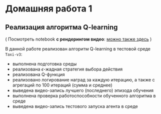 # Домашняя работа 1
## Реализация алгоритма Q-learning

( Посмотреть notebook **с рендерингом видео**:  [можно также здесь](https://nbviewer.org/github/eilyich/OtusHomework1/blob/master/homework.ipynb) )

В данной работе реализован алгоритм Q-learning в тестовой среде `Taxi-v3`:
- выполнена подготовка среды
- реализована $\epsilon$-жадная стратегия выбора действия
- реализована Q-функция
- реализовано логирование наград за каждую итерацию, а также с агрегаций по 100 итераций (сумма и среднее)
- выведена видео-запись лучшего (последнего) эпизода обучения
- выполнена проверка работоспособности обученного алгоритма в среде
- выведена видео-запись тестового запуска агента в среде